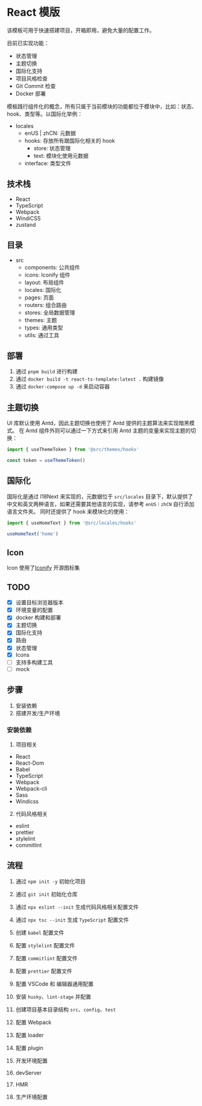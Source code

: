 # React 模版

该模板可用于快速搭建项目，开箱即用，避免大量的配置工作。

目前已实现功能：

- 状态管理
- 主题切换
- 国际化支持
- 项目风格检查
- Git Commit 检查
- Docker 部署

模板践行组件化的概念，所有只属于当前模块的功能都位于模块中，比如：状态、hook、类型等。以国际化举例：

- locales
  - enUS | zhCN: 元数据
  - hooks: 存放所有跟国际化相关的 hook
    - store: 状态管理
    - text: 模块化使用元数据
  - interface: 类型文件

## 技术栈

- React
- TypeScript
- Webpack
- WindiCSS
- zustand

## 目录

- src
  - components: 公共组件
  - icons: Iconify 组件
  - layout: 布局组件
  - locales: 国际化
  - pages: 页面
  - routers: 组合路由
  - stores: 全局数据管理
  - themes: 主题
  - types: 通用类型
  - utils: 通过工具

## 部署

1. 通过 `pnpm build` 进行构建
2. 通过 `docker build -t react-ts-template:latest .` 构建镜像
3. 通过 `docker-compose up -d` 来启动容器

## 主题切换

UI 库默认使用 Antd，因此主题切换也使用了 Antd 提供的主题算法来实现暗黑模式。
在 Antd 组件外则可以通过一下方式来引用 Antd 主题的变量来实现主题的切换：

```javascript
import { useThemeToken } from '@src/themes/hooks'

const token = useThemeToken()
```

## 国际化

国际化是通过 I18Next 来实现的，元数据位于 `src/locales` 目录下，默认提供了中文和英文两种语言，如果还需要其他语言的实现，请参考 `enUS｜zhCN` 自行添加语言文件夹。
同时还提供了 hook 来模块化的使用：

```javascript
import { useHomeText } from '@src/locales/hooks'

useHomeText('home')
```

## Icon

Icon 使用了[Iconify](https://iconify.design/) 开源图标集

## TODO

- [x] 设置目标浏览器版本
- [x] 环境变量的配置
- [x] docker 构建和部署
- [x] 主题切换
- [x] 国际化支持
- [x] 路由
- [x] 状态管理
- [x] Icons
- [ ] 支持多构建工具
- [ ] mock

## 步骤

1. 安装依赖
2. 搭建开发/生产环境

### 安装依赖

1. 项目相关

- React
- React-Dom
- Babel
- TypeScript
- Webpack
- Webpack-cli
- Sass
- Windicss

2. 代码风格相关

- eslint
- prettier
- stylelint
- commitlint

## 流程

1. 通过 `npm init -y` 初始化项目
2. 通过 `git init` 初始化仓库
3. 通过 `npx eslint --init` 生成代码风格相关配置文件
4. 通过 `npx tsc --init` 生成 `TypeScript` 配置文件
5. 创建 `babel` 配置文件
6. 配置 `stylelint` 配置文件
7. 配置 `commitlint` 配置文件
8. 配置 `prettier` 配置文件
9. 配置 VSCode 和 编辑器通用配置
10. 安装 `husky`、`lint-stage` 并配置
11. 创建项目基本目录结构 `src`、`config`、`test`

12. 配置 Webpack
13. 配置 loader
14. 配置 plugin
15. 开发环境配置
16. devServer
17. HMR
18. 生产环境配置
